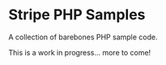 # Stripe PHP Samples

A collection of barebones PHP sample code.

This is a work in progress... more to come!
